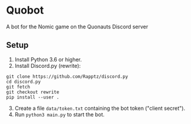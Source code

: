 # Quobot
A bot for the Nomic game on the Quonauts Discord server

## Setup

1. Install Python 3.6 or higher.
2. Install Discord.py (rewrite):

```
git clone https://github.com/Rapptz/discord.py
cd discord.py
git fetch
git checkout rewrite
pip install --user .
```

3. Create a file `data/token.txt` containing the bot token ("client secret").
4. Run `python3 main.py` to start the bot.
